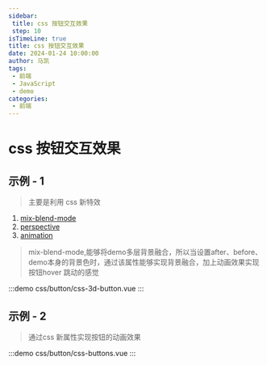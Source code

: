 ```yaml
---
sidebar:
 title: css 按钮交互效果
 step: 10
isTimeLine: true
title: css 按钮交互效果
date: 2024-01-24 10:00:00
author: 马凯
tags:
 - 前端
 - JavaScript
 - demo
categories:
 - 前端
---
```


# css 按钮交互效果

## 示例 - 1

> 主要是利用 css 新特效
1. [mix-blend-mode](https://developer.mozilla.org/zh-CN/docs/Web/CSS/mix-blend-mode)
2. [perspective](https://developer.mozilla.org/zh-CN/docs/Web/CSS/perspective)
3. [animation](https://developer.mozilla.org/zh-CN/docs/Web/CSS/animation)

> mix-blend-mode,能够将demo多层背景融合，所以当设置after、before、demo本身的背景色时，通过该属性能够实现背景融合，加上动画效果实现按钮hover 跳动的感觉

:::demo
css/button/css-3d-button.vue
:::

## 示例 - 2
> 通过css 新属性实现按钮的动画效果

:::demo
css/button/css-buttons.vue
:::
